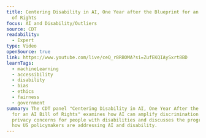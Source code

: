 ```yaml
---
title: Centering Disability in AI, One Year after the Blueprint for an AI Bill
  of Rights
focus: AI and Disability/Outliers
source: CDT
readability:
  - Expert
type: Video
openSource: true
link: https://www.youtube.com/live/ceQ_r8RBOMA?si=ZufEKQIAySxrt8BD
learnTags:
  - machineLearning
  - accessibility
  - disability
  - bias
  - ethics
  - fairness
  - government
summary: The CDT panel "Centering Disability in AI, One Year After the Blueprint
  for an AI Bill of Rights" examines how AI can amplify discrimination and
  privacy concerns for people with disabilities and discusses the progress in
  how US policymakers are addressing AI and disability.
---
```

